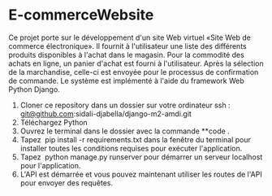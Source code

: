 # E-commerceWebsite
Ce projet porte sur le développement d'un site Web virtuel «Site Web de commerce électronique». Il fournit à l'utilisateur une liste des différents produits disponibles à l'achat dans le magasin. Pour la commodité des achats en ligne, un panier d'achat est fourni à l'utilisateur. Après la sélection de la marchandise, celle-ci est envoyée pour le processus de confirmation de commande. Le système est implémenté à l'aide du framework Web Python Django.

1. Cloner ce repository dans un dossier sur votre ordinateur ssh : git@github.com:sidali-djabella/django-m2-amdi.git
2. Téléchargez Python
3. Ouvrez le terminal dans le dossier avec la commande **code .
4. Tapez  pip install -r requirements.txt dans la fenêtre du terminal pour installer toutes les conditions requises pour exécuter l'application.
5. Tapez  python manage.py runserver pour démarrer un serveur localhost pour l'application.
6. L'API est démarrée et vous pouvez maintenant utiliser les routes de l'API pour envoyer des requêtes.
